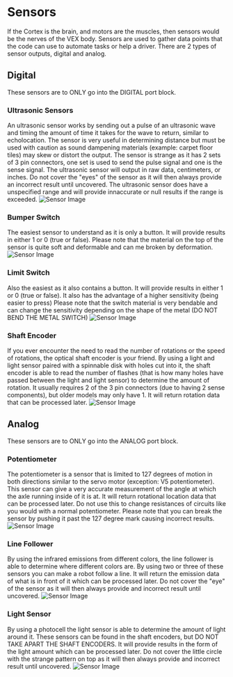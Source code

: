 # Sensors
  If the Cortex is the brain, and motors are the muscles, then sensors would be the nerves of the VEX body. Sensors are used to gather data points that the code can use to automate tasks or help a driver. There are 2 types of sensor outputs, digital and analog.
## Digital
  These sensors are to ONLY go into the DIGITAL port block.
### Ultrasonic Sensors
  An ultrasonic sensor works by sending out a pulse of an ultrasonic wave and timing the amount of time it takes for the wave to return, similar to echolocation. The sensor is very useful in determining distance but must be used with caution as sound dampening materials (example: carpet floor tiles) may skew or distort the output. The sensor is strange as it has 2 sets of 3 pin connectors, one set is used to send the pulse signal and one is the sense signal. The ultrasonic sensor will output in raw data, centimeters, or inches.
  Do not cover the "eyes" of the sensor as it will then always provide an incorrect result until uncovered.
  The ultrasonic sensor does have a unspecified range and will provide innaccurate or null results if the range is exceeded.
  ![Sensor Image](https://github.com/WildcatRobotics9086/9086_Unofficial_Vex_Cortex_Tutorials_And_Code/tree/main/Sensors/images/ultrasonic.png?raw=true)
### Bumper Switch
  The easiest sensor to understand as it is only a button. It will provide results in either 1 or 0 (true or false).
  Please note that the material on the top of the sensor is quite soft and deformable and can me broken by deformation.
  ![Sensor Image](https://github.com/WildcatRobotics9086/9086_Unofficial_Vex_Cortex_Tutorials_And_Code/tree/main/Sensors/images/bumperswitch.png?raw=true)
### Limit Switch
  Also the easiest as it also contains a button. It will provide results in either 1 or 0 (true or false). It also has the advantage of a higher sensitivity (being easier to press)
  Please note that the switch material is very bendable and can change the sensitivity depending on the shape of the metal (DO NOT BEND THE METAL SWITCH)
  ![Sensor Image](https://github.com/WildcatRobotics9086/9086_Unofficial_Vex_Cortex_Tutorials_And_Code/tree/main/Sensors/images/limitswitch.png?raw=true)
### Shaft Encoder
  If you ever encounter the need to read the number of rotations or the speed of rotations, the optical shaft encoder is your friend. By using a light and light sensor paired with a spinnable disk with holes cut into it, the shaft encoder is able to read the number of flashes (that is how many holes have passed between the light and light sensor) to determine the amount of rotation. It usually requires 2 of the 3 pin connectors (due to having 2 sense components), but older models may only have 1. It will return rotation data that can be processed later.
  ![Sensor Image](https://github.com/WildcatRobotics9086/9086_Unofficial_Vex_Cortex_Tutorials_And_Code/tree/main/Sensors/images/shaftencoder.png?raw=true)
## Analog
  These sensors are to ONLY go into the ANALOG port block.
### Potentiometer
  The potentiometer is a sensor that is limited to 127 degrees of motion in both directions similar to the servo motor (exception: V5 potentiometer). This sensor can give a very accurate measurement of the angle at which the axle running inside of it is at. It will return rotational location data that can be processed later.
  Do not use this to change resistances of circuits like you would with a normal potentiometer.
  Please note that you can break the sensor by pushing it past the 127 degree mark causing incorrect results.
  ![Sensor Image](https://github.com/WildcatRobotics9086/9086_Unofficial_Vex_Cortex_Tutorials_And_Code/tree/main/Sensors/images/potentiometer.png?raw=true)
### Line Follower
  By using the infrared emissions from different colors, the line follower is able to determine where different colors are. By using two or three of these sensors you can make a robot follow a line. It will return the emission data of what is in front of it which can be processed later.
  Do not cover the "eye" of the sensor as it will then always provide and incorrect result until uncovered.
  ![Sensor Image](https://github.com/WildcatRobotics9086/9086_Unofficial_Vex_Cortex_Tutorials_And_Code/tree/main/Sensors/images/linetracker.png?raw=true)
### Light Sensor
  By using a photocell the light sensor is able to determine the amount of light around it. These sensors can be found in the shaft encoders, but DO NOT TAKE APART THE SHAFT ENCODERS. It will provide results in the form of the light amount which can be processed later.
  Do not cover the little circle with the strange pattern on top as it will then always provide and incorrect result until uncovered.
  ![Sensor Image](https://github.com/WildcatRobotics9086/9086_Unofficial_Vex_Cortex_Tutorials_And_Code/tree/main/Sensors/images/lightsensor.png?raw=true)
